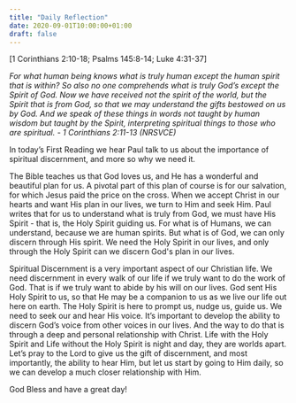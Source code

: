```yaml
---
title: "Daily Reflection"
date: 2020-09-01T10:00:00+01:00
draft: false
---
```


[1 Corinthians 2:10-18; Psalms 145:8-14; Luke 4:31-37]

_For what human being knows what is truly human except the human spirit that is within? So also no one comprehends what is truly God’s except the Spirit of God. Now we have received not the spirit of the world, but the Spirit that is from God, so that we may understand the gifts bestowed on us by God. And we speak of these things in words not taught by human wisdom but taught by the Spirit, interpreting spiritual things to those who are spiritual. - 1 Corinthians 2:11-13 (NRSVCE)_

In today’s First Reading we hear Paul talk to us about the importance of spiritual discernment, and more so why we need it.

The Bible teaches us that God loves us, and He has a wonderful and beautiful plan for us. A pivotal part of this plan of course is for our salvation, for which Jesus paid the price on the cross. When we accept Christ in our hearts and want His plan in our lives, we turn to Him and seek Him. Paul writes that for us to understand what is truly from God, we must have His Spirit - that is, the Holy Spirit guiding us. For what is of Humans, we can understand, because we are human spirits. But what is of God, we can only discern through His spirit. We need the Holy Spirit in our lives, and only through the Holy Spirit can we discern God's plan in our lives.

Spiritual Discernment is a very important aspect of our Christian life. We need discernment in every walk of our life if we truly want to do the work of God. That is if we truly want to abide by his will on our lives. God sent His Holy Spirit to us, so that He may be a companion to us as we live our life out here on earth. The Holy Spirit is here to prompt us, nudge us, guide us. We need to seek our and hear His voice. It’s important to develop the ability to discern God’s voice from other voices in our lives. And the way to do that is through a deep and personal relationship with Christ. Life with the Holy Spirit and Life without the Holy Spirit is night and day, they are worlds apart. Let’s pray to the Lord to give us the gift of discernment, and most importantly, the ability to hear Him, but let us start by going to Him daily, so we can develop a much closer relationship with Him.

God Bless and have a great day!